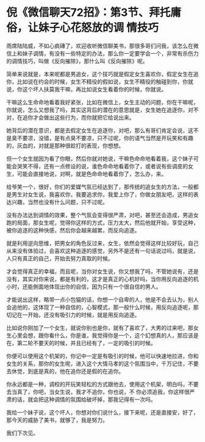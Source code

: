 # 倪《微信聊天72招》：第3节、拜托庸俗，让妹子心花怒放的调  情技巧

雨席陆陆威，不如心疯磚了，欢迎收听微信聊美书，那很多哥们问我，该怎么在微信上和妹子调情，有没有一些特定的办法，那么你一定要学会一个，非常有杀伤力的调情技巧，叫做《反向摧除》，那什么叫《反向摧除》呢。

简单来说就是，本来呢都是男追女，这个技巧就是假定女生喜欢你，假定女生在追你，比如说在约会的时候，女生不精役的假如说，女生不精役的触碰到你，你就说，你这个坏人扶莫我干嘛，再比如说女生看着你的时候，你就说。

干嘛这么生命命地看着我好紧张，比如在微信上，女生主动的问题，你在干嘛呢，你就说，怎么又想我了吗，其实这背后的潜在的意思就是，女生她在追逐你，对不对，在追你才会做出这些行为，而你就把它给说出来。

她背后的潜在意识，都是去假定女生在追逐你，对吧，那么有哥们肯定会说，这不是臭不要凉，没错，是有点臭不要凉，只不过呢，你的语气当然是开玩笑和有趣的，灰血的，对就是那种很趁打的表现，你想想。

但一个女生就因为看了你眼，然后你就对她说，干嘛色命命地看着我，这个妹子可能会哭笑不得，还有一点修设的说，谁色命命地看着你了，或者说有些调皮的女生，可能会直接地说，对啊，就是色命命地看着你了，怎么办，来。

给爷笑一个，很好，你们的爱媒气氛已经达到了，那传统的追女生的方法，一般都是男生对女生说，我喜欢你，我要追求你，我爱上你了，你做女朋友吧，这样的表达兴趣，当然也没有什么问题，只不过呢。

没有办法达到调情的效果，整个气氛会变得很严肃，对吧，甚至还会造成，男追女跑的局面，那女生呢，觉得你这样的方式，压力太大，然后他就开始，享受这种，被你追逐的这种快感，然后你会越来越累，而反向追逐。

就是利用逆向思维，把男女的角色反过来，女生，依然会觉得这样比较好玩，自己从来没有体验过，会喜欢这种追逐的感觉，另外不是还有一句话说过吗，就是说，人只有真正的自己，开始去努力真取的时候。

才会觉得真正的幸福，而且呢，当你对女生说，你又想我了吗，不管她说有，还是没有，其实对你来说，都是有利的，这才是真正的心机好吗，当你用反向追逐的机小时，还能側面地体现出你的自信，因为只有一个很自信的男人。

才能说出这样，略带一点小包猫的话，你想一个自卑的人，他是不会去认为，别人会追他的，这体现了一种自信的，心智模式，那一般什么时候，用反向追逐呢，那切记在一开始，还没有吸引力的时候，就是用反向追逐。

比如说你刚加了一个女生，就说你别也是你，就有了喜欢了，大男的过来吧，那女生心里会想，跟你看什么，你是谁，我觉得你是一个，这个幻想真的人，那应该是在，第二轮不要天的时候，并且已经有了，一定的吸引的时候。

你便可以使用这个机架的，你记中一定是有吸引的时候，他可以快速地拉进，你和女生的关系，那你的女生呢，进入这个大情马孝的这个氛围当中，千万记住，不要去休觉，到底是真的，他在追你还是假的在追你。

你永远都是一种，调校的开玩笑轻松的方式跟他去，使用这个机架，明白吗，不要去当真了，你吧，当女生说，我才不追你，你也说，不 你必须追我，你这样很严肃的话，就会把这种调情的氛围给破坏掉，那我记得有一次吗。

我给一个妹子说，这个坏人，你想对你们说什么，接下来呢，还是直接安，好了，那今天的威胁了美书，就够了，我是努力。

我们下次见。